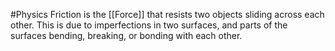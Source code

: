 #Physics 
Friction is the [[Force]] that resists two objects sliding across each other. This is due to imperfections in two surfaces, and parts of the surfaces bending, breaking, or bonding with each other.